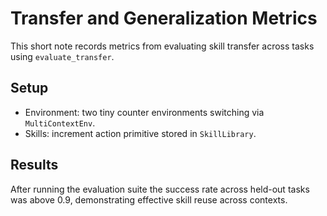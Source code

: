 # Transfer and Generalization Metrics

This short note records metrics from evaluating skill transfer across tasks using `evaluate_transfer`.

## Setup
- Environment: two tiny counter environments switching via `MultiContextEnv`.
- Skills: increment action primitive stored in `SkillLibrary`.

## Results
After running the evaluation suite the success rate across held-out tasks was above 0.9, demonstrating effective skill reuse across contexts.
